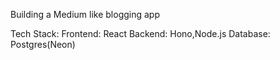 Building a Medium like blogging app

Tech Stack:
Frontend: React
Backend: Hono,Node.js
Database: Postgres(Neon)
